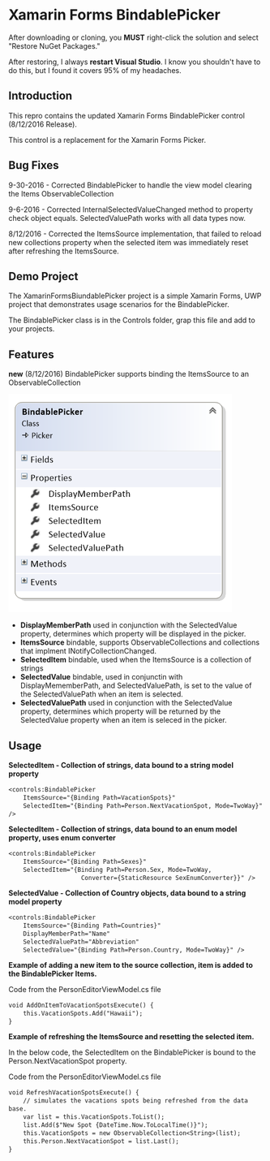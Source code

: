 # Xamarin Forms BindablePicker

After downloading or cloning, you **MUST** right-click the solution and select "Restore NuGet Packages."

After restoring, I always **restart Visual Studio**. I know you shouldn't have to do this, but I found it covers 95% of my headaches.

## Introduction
This repro contains the updated Xamarin Forms BindablePicker control (8/12/2016 Release).

This control is a replacement for the Xamarin Forms Picker.

## Bug Fixes

9-30-2016 - Corrected BindablePicker to handle the view model clearing the Items ObservableCollection

9-6-2016 - Corrected InternalSelectedValueChanged method to property check object equals. SelectedValuePath works with all data types now.

8/12/2016 - Corrected the ItemsSource implementation, that failed to reload new collections property when the selected item was immediately reset after refreshing the ItemsSource.

## Demo Project
The XamarinFormsBiundablePicker project is a simple Xamarin Forms, UWP project that demonstrates usage scenarios for the BindablePicker.

The BindablePicker class is in the Controls folder, grap this file and add to your projects.

## Features

**new**  (8/12/2016) BindablePicker supports binding the ItemsSource to an ObservableCollection

![Classfile](Art/classfile.png)

- **DisplayMemberPath** used in conjunction with the SelectedValue property, determines which property will be displayed in the picker.
- **ItemsSource** bindable, supports ObservableCollections and collections that implment INotifyCollectionChanged.
- **SelectedItem** bindable, used when the ItemsSource is a collection of strings
- **SelectedValue** bindable, used in conjunctin with DisplayMememberPath, and SelectedValuePath, is set to the value of the SelectedValuePath when an item is selected.
- **SelectedValuePath** used in conjunction with the SelectedValue property, determines which property will be returned by the SelectedValue property when an item is seleced in the picker.

## Usage

**SelectedItem - Collection of strings, data bound to a string model property**

```
<controls:BindablePicker
    ItemsSource="{Binding Path=VacationSpots}"
    SelectedItem="{Binding Path=Person.NextVacationSpot, Mode=TwoWay}" />
```

**SelectedItem - Collection of strings, data bound to an enum model property, uses enum converter**

```
<controls:BindablePicker
    ItemsSource="{Binding Path=Sexes}"
    SelectedItem="{Binding Path=Person.Sex, Mode=TwoWay, 
                    Converter={StaticResource SexEnumConverter}}" />
```

**SelectedValue - Collection of Country objects, data bound to a string model property**

```
<controls:BindablePicker
    ItemsSource="{Binding Path=Countries}"
    DisplayMemberPath="Name"
    SelectedValuePath="Abbreviation"
    SelectedValue="{Binding Path=Person.Country, Mode=TwoWay}" />
```

**Example of adding a new item to the source collection, item is added to the BindablePicker Items.**

Code from the PersonEditorViewModel.cs file

```
void AddOnItemToVacationSpotsExecute() {
    this.VacationSpots.Add("Hawaii");
}
```

**Example of refreshing the ItemsSource and resetting the selected item.**

In the below code, the SelectedItem on the BindablePicker is bound to the Person.NextVacationSpot property.

Code from the PersonEditorViewModel.cs file

```
void RefreshVacationSpotsExecute() {
    // simulates the vacations spots being refreshed from the data base.
    var list = this.VacationSpots.ToList();
    list.Add($"New Spot {DateTime.Now.ToLocalTime()}");
    this.VacationSpots = new ObservableCollection<String>(list);
    this.Person.NextVacationSpot = list.Last();
}
```